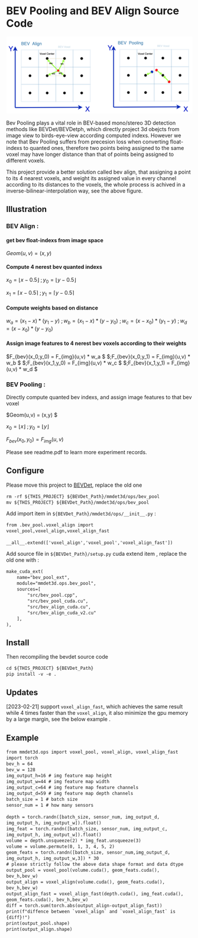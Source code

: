 # BEV Pooling and BEV Align Source Code 
<img width="769" alt="Demo" src="docs/demo.png">


Bev Pooling plays a vital role in BEV-based mono/stereo 3D detection methods like BEVDet/BEVDetph, which directly project 3d obejcts from image view to birds-eye-view according computed indexs. However we note that Bev Pooling suffers from precesion loss when converting float-indexs to quanted ones, therefore two points being assigned to the same voxel may have longer distance than that of points being assigned to different voxels. 

This project provide a better solution called bev align, that assigning a point to its 4 nearest voxels, and weight its assigned value in every channel according to its distances to the voxels, the whole process is achived in a inverse-bilinear-interpolation way, see the above figure.

## Illustration

### BEV Align :
#### get bev float-indexs from image space
$Geom(u,v) = (x,y)$ 
#### Compute 4 nerest bev quanted indexs
$x_0 = \lfloor x-0.5 \rfloor$
$;y_0 = \lfloor y-0.5 \rfloor$

$x_1 = \lceil x-0.5 \rceil$
$;y_1 = \lceil y-0.5 \rceil$

#### Compute weights based on distance
$w_a = (x_1 - x) * (y_1 - y)$
$;w_b = (x_1 - x) * (y - y_0)$
$;w_c = (x - x_0) * (y_1 - y)$
$;w_d = (x - x_0) * (y - y_0)$

#### Assign image features to 4 nerest bev voxels according to their weights
$F_{bev}(x_0,y_0) = F_{img}(u,v) * w_a $ 
$;F_{bev}(x_0,y_1) = F_{img}(u,v) * w_b $
$;F_{bev}(x_1,y_0) = F_{img}(u,v) * w_c $
$;F_{bev}(x_1,y_1) = F_{img}(u,v) * w_d $

### BEV Pooling :

Directly compute quanted bev indexs, and assign image features to that bev voxel

$Geom(u,v) = (x,y) $

$x_0 = \lfloor x \rfloor$
$;y_0 = \lfloor y \rfloor$

$F_{bev}(x_0,y_0) = F_{img}(u,v)$ 



Please see readme.pdf to learn more experiment records. 

## Configure
Please move this project to [BEVDet](https://github.com/HuangJunJie2017/BEVDet), replace the old one 
```
rm -rf ${THIS_PROJECT} ${BEVDet_Path}/mmdet3d/ops/bev_pool
mv ${THIS_PROJECT} ${BEVDet_Path}/mmdet3d/ops/bev_pool
```


Add import item in `${BEVDet_Path}/mmdet3d/ops/__init__.py` :
```
from .bev_pool.voxel_align import voxel_pool,voxel_align,voxel_align_fast

__all__.extend(['voxel_align','voxel_pool','voxel_align_fast'])
```

Add source file in `${BEVDet_Path}/setup.py` cuda extend item , replace the old one with : 
```
make_cuda_ext(
    name="bev_pool_ext",
    module="mmdet3d.ops.bev_pool",
    sources=[
        "src/bev_pool.cpp",
        "src/bev_pool_cuda.cu",
        "src/bev_align_cuda.cu",
        "src/bev_align_cuda_v2.cu"
    ],
),
```
## Install 

Then recompiling the bevdet source code 

```
cd ${THIS_PROJECT} ${BEVDet_Path}
pip install -v -e .
```

## Updates
[2023-02-21] support `voxel_align_fast`, which achieves the same result while 4 times faster than the `voxel_align`, it also minimize the gpu memory by a large margin, see the below example .
 
## Example
```
from mmdet3d.ops import voxel_pool, voxel_align, voxel_align_fast
import torch
bev_h = 64
bev_w = 128
img_output_h=16 # img feature map height
img_output_w=44 # img feature map width
img_output_c=64 # img feature map feature channels
img_output_d=59 # img feature map depth channels
batch_size = 1 # batch size 
sensor_num = 1 # how many sensors

depth = torch.randn([batch_size, sensor_num, img_output_d, img_output_h, img_output_w]).float()
img_feat = torch.randn([batch_size, sensor_num, img_output_c, img_output_h, img_output_w]).float()
volume = depth.unsqueeze(2) * img_feat.unsqueeze(3)
volume = volume.permute(0, 1, 3, 4, 5, 2)
geom_feats = torch.randn([batch_size, sensor_num,img_output_d, img_output_h, img_output_w,3]) * 30
# please strictly follow the above data shape format and data dtype
output_pool = voxel_pool(volume.cuda(), geom_feats.cuda(), bev_h,bev_w)
output_align = voxel_align(volume.cuda(), geom_feats.cuda(), bev_h,bev_w)
output_align_fast = voxel_align_fast(depth.cuda(), img_feat.cuda(), geom_feats.cuda(), bev_h,bev_w)
diff = torch.sum(torch.abs(output_align-output_align_fast))
print(f"diffence between `voxel_align` and `voxel_align_fast` is {diff}!")
print(output_pool.shape)
print(output_align.shape)
```


